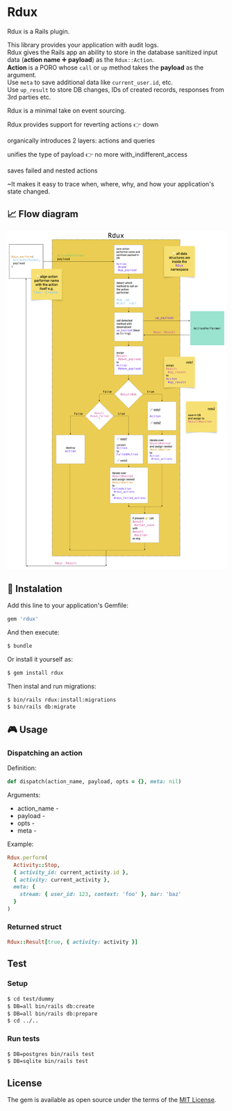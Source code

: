 # Rdux

Rdux is a Rails plugin.  

This library provides your application with audit logs.  
Rdux gives the Rails app an ability to store in the database sanitized input data (**action name** ➕ **payload**) as the `Rdux::Action`.  
**Action** is a PORO whose `call` or `up` method takes the **payload** as the argument.   
Use `meta` to save additional data like `current_user.id`, etc.  
Use `up_result` to store DB changes, IDs of created records, responses from 3rd parties etc.  

Rdux is a minimal take on event sourcing.

Rdux provides support for reverting actions 👉 down  

organically introduces 2 layers: actions and queries  

unifies the type of payload 👉 no more with_indifferent_access  

saves failed and nested actions  

~It makes it easy to trace when, where, why, and how your application's state changed.

## 📈 Flow diagram

![Flow Diagram](docs/flow.png)

## 📲 Instalation

Add this line to your application's Gemfile:

```ruby
gem 'rdux'
```

And then execute:
```bash
$ bundle
```

Or install it yourself as:
```bash
$ gem install rdux
```

Then instal and run migrations:

```bash
$ bin/rails rdux:install:migrations
$ bin/rails db:migrate
```

## 🎮 Usage

### Dispatching an action

Definition:

```ruby
def dispatch(action_name, payload, opts = {}, meta: nil)
```

Arguments:
* action_name -
* payload -
* opts -
* meta -


Example:

```ruby
Rdux.perform(
  Activity::Stop,
  { activity_id: current_activity.id },
  { activity: current_activity },
  meta: {
    stream: { user_id: 123, context: 'foo' }, bar: 'baz'
  }
)
```

### Returned struct

```ruby
Rdux::Result[true, { activity: activity }]
```


## Test

### Setup

```bash
$ cd test/dummy
$ DB=all bin/rails db:create
$ DB=all bin/rails db:prepare
$ cd ../..
```

### Run tests

```bash
$ DB=postgres bin/rails test
$ DB=sqlite bin/rails test
```

## License
The gem is available as open source under the terms of the [MIT License](https://opensource.org/licenses/MIT).
